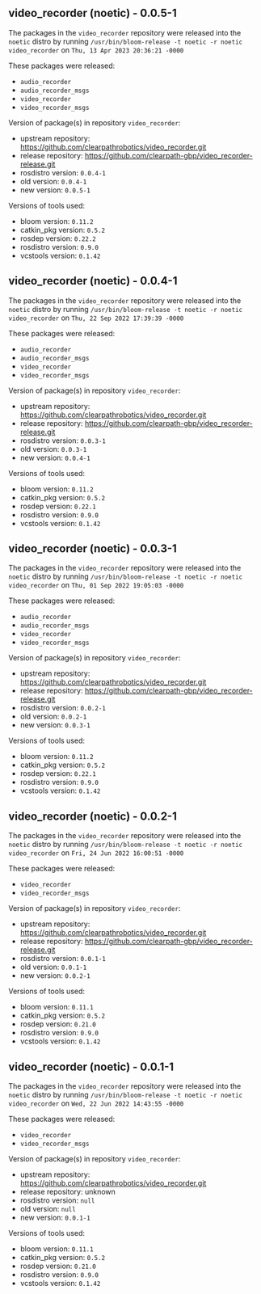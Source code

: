 ## video_recorder (noetic) - 0.0.5-1

The packages in the `video_recorder` repository were released into the `noetic` distro by running `/usr/bin/bloom-release -t noetic -r noetic video_recorder` on `Thu, 13 Apr 2023 20:36:21 -0000`

These packages were released:
- `audio_recorder`
- `audio_recorder_msgs`
- `video_recorder`
- `video_recorder_msgs`

Version of package(s) in repository `video_recorder`:

- upstream repository: https://github.com/clearpathrobotics/video_recorder.git
- release repository: https://github.com/clearpath-gbp/video_recorder-release.git
- rosdistro version: `0.0.4-1`
- old version: `0.0.4-1`
- new version: `0.0.5-1`

Versions of tools used:

- bloom version: `0.11.2`
- catkin_pkg version: `0.5.2`
- rosdep version: `0.22.2`
- rosdistro version: `0.9.0`
- vcstools version: `0.1.42`


## video_recorder (noetic) - 0.0.4-1

The packages in the `video_recorder` repository were released into the `noetic` distro by running `/usr/bin/bloom-release -t noetic -r noetic video_recorder` on `Thu, 22 Sep 2022 17:39:39 -0000`

These packages were released:
- `audio_recorder`
- `audio_recorder_msgs`
- `video_recorder`
- `video_recorder_msgs`

Version of package(s) in repository `video_recorder`:

- upstream repository: https://github.com/clearpathrobotics/video_recorder.git
- release repository: https://github.com/clearpath-gbp/video_recorder-release.git
- rosdistro version: `0.0.3-1`
- old version: `0.0.3-1`
- new version: `0.0.4-1`

Versions of tools used:

- bloom version: `0.11.2`
- catkin_pkg version: `0.5.2`
- rosdep version: `0.22.1`
- rosdistro version: `0.9.0`
- vcstools version: `0.1.42`


## video_recorder (noetic) - 0.0.3-1

The packages in the `video_recorder` repository were released into the `noetic` distro by running `/usr/bin/bloom-release -t noetic -r noetic video_recorder` on `Thu, 01 Sep 2022 19:05:03 -0000`

These packages were released:
- `audio_recorder`
- `audio_recorder_msgs`
- `video_recorder`
- `video_recorder_msgs`

Version of package(s) in repository `video_recorder`:

- upstream repository: https://github.com/clearpathrobotics/video_recorder.git
- release repository: https://github.com/clearpath-gbp/video_recorder-release.git
- rosdistro version: `0.0.2-1`
- old version: `0.0.2-1`
- new version: `0.0.3-1`

Versions of tools used:

- bloom version: `0.11.2`
- catkin_pkg version: `0.5.2`
- rosdep version: `0.22.1`
- rosdistro version: `0.9.0`
- vcstools version: `0.1.42`


## video_recorder (noetic) - 0.0.2-1

The packages in the `video_recorder` repository were released into the `noetic` distro by running `/usr/bin/bloom-release -t noetic -r noetic video_recorder` on `Fri, 24 Jun 2022 16:00:51 -0000`

These packages were released:
- `video_recorder`
- `video_recorder_msgs`

Version of package(s) in repository `video_recorder`:

- upstream repository: https://github.com/clearpathrobotics/video_recorder.git
- release repository: https://github.com/clearpath-gbp/video_recorder-release.git
- rosdistro version: `0.0.1-1`
- old version: `0.0.1-1`
- new version: `0.0.2-1`

Versions of tools used:

- bloom version: `0.11.1`
- catkin_pkg version: `0.5.2`
- rosdep version: `0.21.0`
- rosdistro version: `0.9.0`
- vcstools version: `0.1.42`


## video_recorder (noetic) - 0.0.1-1

The packages in the `video_recorder` repository were released into the `noetic` distro by running `/usr/bin/bloom-release -t noetic -r noetic video_recorder` on `Wed, 22 Jun 2022 14:43:55 -0000`

These packages were released:
- `video_recorder`
- `video_recorder_msgs`

Version of package(s) in repository `video_recorder`:

- upstream repository: https://github.com/clearpathrobotics/video_recorder.git
- release repository: unknown
- rosdistro version: `null`
- old version: `null`
- new version: `0.0.1-1`

Versions of tools used:

- bloom version: `0.11.1`
- catkin_pkg version: `0.5.2`
- rosdep version: `0.21.0`
- rosdistro version: `0.9.0`
- vcstools version: `0.1.42`


